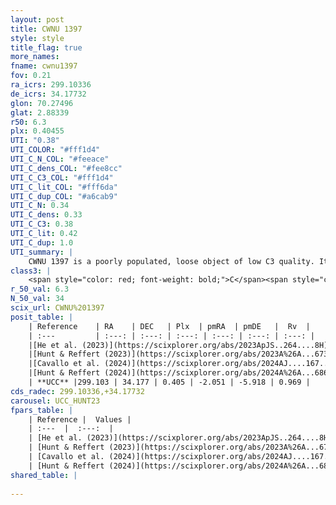 ```yaml
---
layout: post
title: CWNU 1397
style: style
title_flag: true
more_names: 
fname: cwnu1397
fov: 0.21
ra_icrs: 299.10336
de_icrs: 34.17732
glon: 70.27496
glat: 2.88339
r50: 6.3
plx: 0.40455
UTI: "0.38"
UTI_COLOR: "#fff1d4"
UTI_C_N_COL: "#feeace"
UTI_C_dens_COL: "#fee8cc"
UTI_C_C3_COL: "#fff1d4"
UTI_C_lit_COL: "#fff6da"
UTI_C_dup_COL: "#a6cab9"
UTI_C_N: 0.34
UTI_C_dens: 0.33
UTI_C_C3: 0.38
UTI_C_lit: 0.42
UTI_C_dup: 1.0
UTI_summary: |
    CWNU 1397 is a poorly populated, loose object of low C3 quality. It was recently reported in the literature.
class3: |
    <span style="color: red; font-weight: bold;">C</span><span style="color: #FFC300; font-weight: bold;">B</span>
r_50_val: 6.3
N_50_val: 34
scix_url: CWNU%201397
posit_table: |
    | Reference    | RA    | DEC   | Plx  | pmRA  | pmDE   |  Rv  |
    | :---         | :---: | :---: | :---: | :---: | :---: | :---: |
    |[He et al. (2023)](https://scixplorer.org/abs/2023ApJS..264....8H) | 299.083 | 34.161 | 0.409 | -2.052 | -5.911 | -- |
    |[Hunt & Reffert (2023)](https://scixplorer.org/abs/2023A%26A...673A.114H) | 299.092 | 34.231 | 0.399 | -2.057 | -5.908 | -- |
    |[Cavallo et al. (2024)](https://scixplorer.org/abs/2024AJ....167...12C) | 299.103 | 34.168 | 0.402 | -- | -- | -- |
    |[Hunt & Reffert (2024)](https://scixplorer.org/abs/2024A%26A...686A..42H) | 299.092 | 34.231 | 0.399 | -2.057 | -5.908 | -- |
    | **UCC** |299.103 | 34.177 | 0.405 | -2.051 | -5.918 | 0.969 | 
cds_radec: 299.10336,+34.17732
carousel: UCC_HUNT23
fpars_table: |
    | Reference |  Values |
    | :---  |  :---:  |
    | [He et al. (2023)](https://scixplorer.org/abs/2023ApJS..264....8H) | `A0=0.1, m-M=12.2, logAge=6.0` |
    | [Hunt & Reffert (2023)](https://scixplorer.org/abs/2023A%26A...673A.114H) | `AV50=1.407, diffAV50=1.444, MOD50=11.881, logAge50=7.31` |
    | [Cavallo et al. (2024)](https://scixplorer.org/abs/2024AJ....167...12C) | `AV50=1.83, dMod50=12.02, logAge50=7.69, [Fe/H]50=0.49` |
    | [Hunt & Reffert (2024)](https://scixplorer.org/abs/2024A%26A...686A..42H) | `MassJ=157.506` |
shared_table: |
    
---
```

